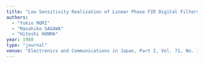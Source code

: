 ```yaml
---
title: "Low Sensitivity Realization of Linear Phase FIR Digital Filters Using Cascade Form"
authors:
  - "Yukio MORI"
  - "Masahiko SAGAWA"
  - "Hitoshi HONMA"
year: 1988
type: "journal"
venue: "Electronics and Communications in Japan, Part I, Vol. 71, No. 11, 1988-11-01."
---
```

